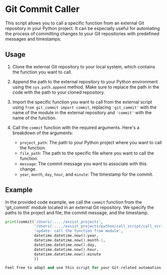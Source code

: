 # Git Commit Caller

This script allows you to call a specific function from an external Git repository in your Python project. It can be especially useful for automating the process of committing changes to your Git repositories with predefined messages and timestamps. 

## Usage

1. Clone the external Git repository to your local system, which contains the function you want to call.

2. Append the path to the external repository to your Python environment using the `sys.path.append` method. Make sure to replace the path in the code with the path to your cloned repository.

3. Import the specific function you want to call from the external script using `from git_commit import commit`, replacing `'git_commit'` with the name of the module in the external repository and `'commit'` with the name of the function.

4. Call the `commit` function with the required arguments. Here's a breakdown of the arguments:

   - `project_path`: The path to your Python project where you want to call the function.
   - `file_path`: The path to the specific file where you want to call the function.
   - `message`: The commit message you want to associate with this change.
   - `year`, `month`, `day`, `hour`, and `minute`: The timestamp for the commit.

## Example

In the provided code example, we call the `commit` function from the 'git_commit' module located in an external Git repository. We specify the paths to the project and file, the commit message, and the timestamp.

```python
print(commit('/Users/...../assist_projects',
             '/Users/...../assist_projects/python/call_script/call_script.py',
             'update: call the function from module',
             datetime.datetime.now().year,
             datetime.datetime.now().month-1,
             datetime.datetime.now().day,
             datetime.datetime.now().hour,
             datetime.datetime.now().minute
             ))

Feel free to adapt and use this script for your Git-related automation needs within your Python projects.
